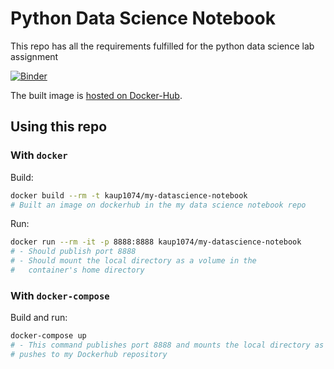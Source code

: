 # Python Data Science Notebook
This repo has all the requirements fulfilled for the python data science lab assignment

[![Binder](https://mybinder.org/badge_logo.svg)](https://mybinder.org/v2/gh/KarteekaU/My-Datascience-Notebook/HEAD)

The built image is [hosted on Docker-Hub](https://hub.docker.com/layers/kaup1074/my-datascience-notebook/latest/images/sha256-48f8e3077ff6573b3e4bd42849da4a70bbe8cae555536febb10f80c2932ad486?context=repo).

## Using this repo
### With `docker`
Build:

```bash
docker build --rm -t kaup1074/my-datascience-notebook
# Built an image on dockerhub in the my data science notebook repo
```

Run:

```bash
docker run --rm -it -p 8888:8888 kaup1074/my-datascience-notebook
# - Should publish port 8888
# - Should mount the local directory as a volume in the
#   container's home directory
```

### With `docker-compose`
Build and run:

```bash
docker-compose up
# - This command publishes port 8888 and mounts the local directory as a volume in the container's home directory
# pushes to my Dockerhub repository
```
